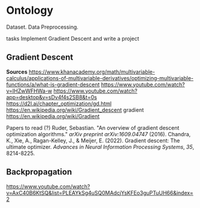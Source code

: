 # Ontology

Dataset. Data Preprocessing.

tasks
Implement Gradient Descent and write a project

## Gradient Descent

**Sources**
<https://www.khanacademy.org/math/multivariable-calculus/applications-of-multivariable-derivatives/optimizing-multivariable-functions/a/what-is-gradient-descent>
<https://www.youtube.com/watch?v=IHZwWFHWa-w>
<https://www.youtube.com/watch?app=desktop&v=sDv4f4s2SB8&t=0s>
<https://d2l.ai/chapter_optimization/gd.html>
<https://en.wikipedia.org/wiki/Gradient_descent>
gradient <https://en.wikipedia.org/wiki/Gradient>

Papers to read (?)
Ruder, Sebastian. "An overview of gradient descent optimization algorithms." _arXiv preprint arXiv:1609.04747_ (2016).
Chandra, K., Xie, A., Ragan-Kelley, J., & Meijer, E. (2022). Gradient descent: The ultimate optimizer. _Advances in Neural Information Processing Systems_, _35_, 8214-8225.

## Backpropagation

<https://www.youtube.com/watch?v=AxC40B6KtSQ&list=PLEAYkSg4uSQ0MAdcjYsKFEo3guPTuUH66&index=2>

